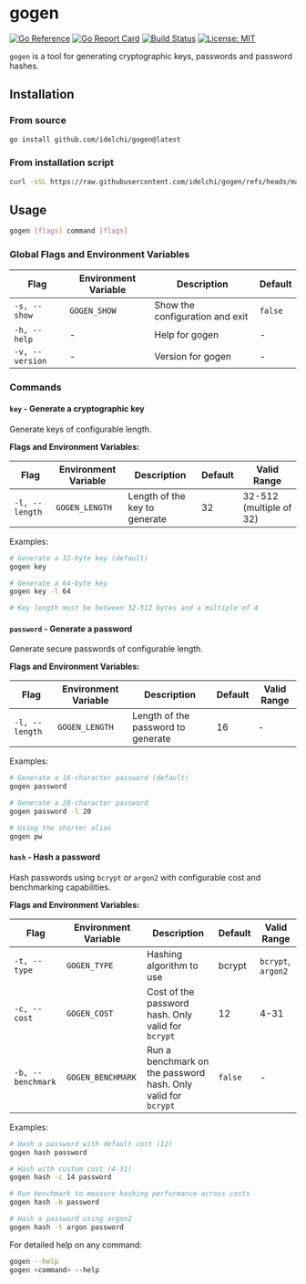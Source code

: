 # gogen

[![Go Reference](https://pkg.go.dev/badge/github.com/idelchi/gogen.svg)](https://pkg.go.dev/github.com/idelchi/gogen)
[![Go Report Card](https://goreportcard.com/badge/github.com/idelchi/gogen)](https://goreportcard.com/report/github.com/idelchi/gogen)
[![Build Status](https://github.com/idelchi/gogen/actions/workflows/github-actions.yml/badge.svg)](https://github.com/idelchi/gogen/actions/workflows/github-actions.yml/badge.svg)
[![License: MIT](https://img.shields.io/badge/License-MIT-yellow.svg)](https://opensource.org/licenses/MIT)

`gogen` is a tool for generating cryptographic keys, passwords and password hashes.

## Installation

### From source

```sh
go install github.com/idelchi/gogen@latest
```

### From installation script

```sh
curl -sSL https://raw.githubusercontent.com/idelchi/gogen/refs/heads/main/install.sh | sh -s -- -d ~/.local/bin
```

## Usage

```sh
gogen [flags] command [flags]
```

### Global Flags and Environment Variables

| Flag            | Environment Variable | Description                     | Default |
| --------------- | -------------------- | ------------------------------- | ------- |
| `-s, --show`    | `GOGEN_SHOW`         | Show the configuration and exit | `false` |
| `-h, --help`    | -                    | Help for gogen                  | -       |
| `-v, --version` | -                    | Version for gogen               | -       |

### Commands

#### `key` - Generate a cryptographic key

Generate keys of configurable length.

**Flags and Environment Variables:**

| Flag           | Environment Variable | Description                   | Default | Valid Range             |
| -------------- | -------------------- | ----------------------------- | ------- | ----------------------- |
| `-l, --length` | `GOGEN_LENGTH`       | Length of the key to generate | 32      | 32-512 (multiple of 32) |

Examples:

```sh
# Generate a 32-byte key (default)
gogen key

# Generate a 64-byte key
gogen key -l 64

# Key length must be between 32-512 bytes and a multiple of 4
```

#### `password` - Generate a password

Generate secure passwords of configurable length.

**Flags and Environment Variables:**

| Flag           | Environment Variable | Description                        | Default | Valid Range |
| -------------- | -------------------- | ---------------------------------- | ------- | ----------- |
| `-l, --length` | `GOGEN_LENGTH`       | Length of the password to generate | 16      | -           |

Examples:

```sh
# Generate a 16-character password (default)
gogen password

# Generate a 20-character password
gogen password -l 20

# Using the shorter alias
gogen pw
```

#### `hash` - Hash a password

Hash passwords using `bcrypt` or `argon2` with configurable cost and benchmarking capabilities.

**Flags and Environment Variables:**

| Flag              | Environment Variable | Description                                                   | Default | Valid Range        |
| ----------------- | -------------------- | ------------------------------------------------------------- | ------- | ------------------ |
| `-t, --type`      | `GOGEN_TYPE`         | Hashing algorithm to use                                      | bcrypt  | `bcrypt`, `argon2` |
| `-c, --cost`      | `GOGEN_COST`         | Cost of the password hash. Only valid for `bcrypt`            | 12      | 4-31               |
| `-b, --benchmark` | `GOGEN_BENCHMARK`    | Run a benchmark on the password hash. Only valid for `bcrypt` | `false` | -                  |

Examples:

```sh
# Hash a password with default cost (12)
gogen hash password

# Hash with custom cost (4-31)
gogen hash -c 14 password

# Run benchmark to measure hashing performance across costs
gogen hash -b password

# Hash a password using argon2
gogen hash -t argon password
```

For detailed help on any command:

```sh
gogen --help
gogen <command> --help
```

